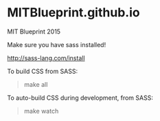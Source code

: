 MITBlueprint.github.io
======================

MIT Blueprint 2015

Make sure you have sass installed!

http://sass-lang.com/install

To build CSS from SASS:

> make all

To auto-build CSS during development, from SASS:

> make watch
